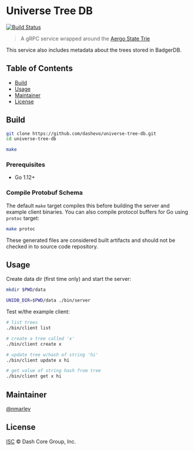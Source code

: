 # Universe Tree DB

[![Build Status](https://img.shields.io/travis/com/dashevo/universe-tree-db.svg?branch=master&style=flat-square)](https://travis-ci.com/dashevo/universe-tree-db)

> A gRPC service wrapped around the [Aergo State Trie](https://github.com/aergoio/aergo/tree/develop/pkg/trie)

This service also includes metadata about the trees stored in BadgerDB.

## Table of Contents

- [Build](#build)
- [Usage](#usage)
- [Maintainer](#maintainer)
- [License](#license)

## Build

```sh
git clone https://github.com/dashevo/universe-tree-db.git
cd universe-tree-db

make
```

### Prerequisites

- Go 1.12+

### Compile Protobuf Schema

The default `make` target compiles this before building the server and example client binaries. You can also compile protocol buffers for Go using `protoc` target:

```sh
make protoc
```

These generated files are considered built artifacts and should not be checked in to source code repository.

## Usage

Create data dir (first time only) and start the server:

```sh
mkdir $PWD/data

UNIDB_DIR=$PWD/data ./bin/server
```

Test w/the example client:

```sh
# list trees
./bin/client list

# create a tree called 'x'
./bin/client create x

# update tree w/hash of string 'hi'
./bin/client update x hi

# get value of string hash from tree
./bin/client get x hi
```

## Maintainer

[@nmarley](https://github.com/nmarley)

## License

[ISC](LICENSE) &copy; Dash Core Group, Inc.
